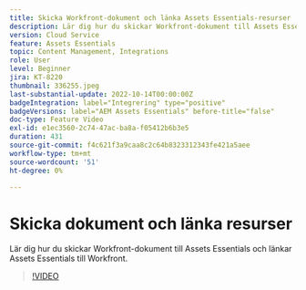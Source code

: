 ```yaml
---
title: Skicka Workfront-dokument och länka Assets Essentials-resurser
description: Lär dig hur du skickar Workfront-dokument till Assets Essentials och länkar Assets Essentials till Workfront.
version: Cloud Service
feature: Assets Essentials
topic: Content Management, Integrations
role: User
level: Beginner
jira: KT-8220
thumbnail: 336255.jpeg
last-substantial-update: 2022-10-14T00:00:00Z
badgeIntegration: label="Integrering" type="positive"
badgeVersions: label="AEM Assets Essentials" before-title="false"
doc-type: Feature Video
exl-id: e1ec3560-2c74-47ac-ba8a-f05412b6b3e5
duration: 431
source-git-commit: f4c621f3a9caa8c2c64b8323312343fe421a5aee
workflow-type: tm+mt
source-wordcount: '51'
ht-degree: 0%

---
```


# Skicka dokument och länka resurser

Lär dig hur du skickar Workfront-dokument till Assets Essentials och länkar Assets Essentials till Workfront.

>[!VIDEO](https://video.tv.adobe.com/v/336255?quality=12&learn=on)
